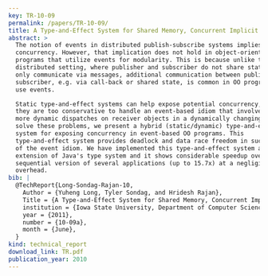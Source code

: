 ```yaml
---
key: TR-10-09
permalink: /papers/TR-10-09/
title: A Type-and-Effect System for Shared Memory, Concurrent Implicit Invocation Systems
abstract: >
  The notion of events in distributed publish-subscribe systems implies safe
  concurrency. However, that implication does not hold in object-oriented (OO)
  programs that utilize events for modularity. This is because unlike the
  distributed setting, where publisher and subscriber do not share state and
  only communicate via messages, additional communication between publisher and
  subscriber, e.g. via call-back or shared state, is common in OO programs that
  use events.

  Static type-and-effect systems can help expose potential concurrency, however,
  they are too conservative to handle an event-based idiom that involves zero or
  more dynamic dispatches on receiver objects in a dynamically changing list. To
  solve these problems, we present a hybrid (static/dynamic) type-and-effect
  system for exposing concurrency in event-based OO programs. This
  type-and-effect system provides deadlock and data race freedom in such usage
  of the event idiom. We have implemented this type-and-effect system as an
  extension of Java's type system and it shows considerable speedup over the
  sequential version of several applications (up to 15.7x) at a negligible
  overhead.
bib: |
  @TechReport{Long-Sondag-Rajan-10,
    Author = {Yuheng Long, Tyler Sondag, and Hridesh Rajan},
    Title = {A Type-and-Effect System for Shared Memory, Concurrent Implicit Invocation Systems},
    institution = {Iowa State University, Department of Computer Science},
    year = {2011},
    number = {10-09a},
    month = {June},
  }
kind: technical_report
download_link: TR.pdf
publication_year: 2010
---
```

